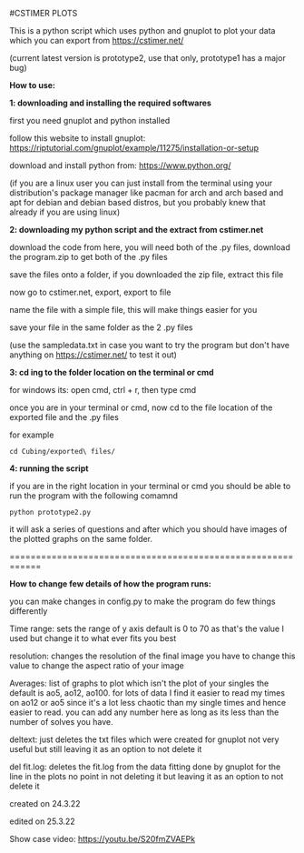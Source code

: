 #CSTIMER PLOTS

This is a python script which uses python and gnuplot to plot your data which you can export from https://cstimer.net/


(current latest version is prototype2, use that only, prototype1 has a major bug)


**How to use:**

**1: downloading and installing the required softwares**

first you need gnuplot and python installed

follow this website to install gnuplot: https://riptutorial.com/gnuplot/example/11275/installation-or-setup

download and install python from: https://www.python.org/

(if you are a linux user you can just install from the terminal using your distribution's package manager like pacman for arch and arch based and apt for debian and debian based distros, but you probably knew that already if you are using linux)

**2: downloading my python script and the extract from cstimer.net**

download the code from here, you will need both of the .py files, download the program.zip to get both of the .py files

save the files onto a folder, if you downloaded the zip file, extract this file 

now go to cstimer.net, export, export to file

name the file with a simple file, this will make things easier for you

save your file in the same folder as the 2 .py files

(use the sampledata.txt in case you want to try the program but don't have anything on https://cstimer.net/ to test it out)

**3: cd ing to the folder location on the terminal or cmd**

for windows its: open cmd, ctrl + r, then type cmd

once you are in your terminal or cmd, now cd to the file location of the exported file and the .py files

for example 

```
cd Cubing/exported\ files/
```

**4: running the script**

if you are in the right location in your terminal or cmd you should be able to run the program with the following comamnd 

```
python prototype2.py
```

it will ask a series of questions and after which you should have images of the plotted graphs on the same folder.


============================================================

**How to change few details of how the program runs:**

you can make changes in config.py to make the program do few things differently


Time range: 
sets the range of y axis
default is 0 to 70 as that's the value I used but 
change it to what ever fits you best


resolution: 
changes the resolution of the final image
you have to change this value to change the aspect ratio of your image


Averages: 
list of graphs to plot which isn't the plot of your singles 
the default is ao5, ao12, ao100. 
for lots of data I find it easier to read my times on ao12 or ao5 
since it's a lot less chaotic than my single times and hence easier to read. 
you can add any number here 
as long as its less than the number of solves you have.


deltext: 
just deletes the txt files which were created for gnuplot 
not very useful but still leaving it as an option to not delete it

del fit.log: 
deletes the fit.log from the data fitting done by gnuplot for the line in the plots
no point in not deleting it but leaving it as an option to not delete it


created on 24.3.22

edited on 25.3.22

Show case video: https://youtu.be/S20fmZVAEPk
